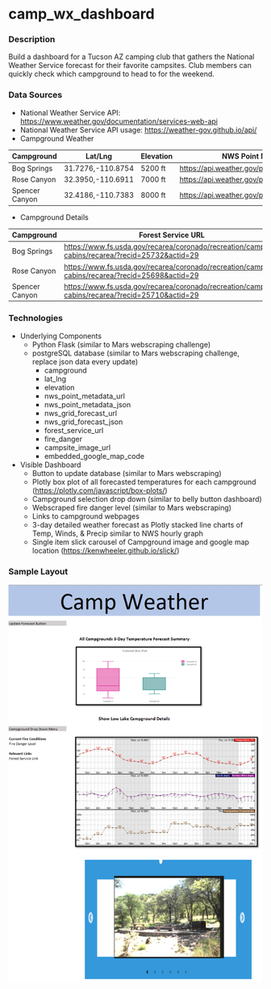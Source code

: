 # camp_wx_dashboard

### Description
Build a dashboard for a Tucson AZ camping club that gathers the National Weather Service forecast for their favorite campsites. Club members can quickly check which campground to head to for the weekend.

### Data Sources
* National Weather Service API: <a href="https://www.weather.gov/documentation/services-web-api" target="_blank">https://www.weather.gov/documentation/services-web-api</a>
* National Weather Service API usage: <a href="https://weather-gov.github.io/api/" target="_blank">https://weather-gov.github.io/api/</a>
* Campground Weather

| Campground | Lat/Lng | Elevation | NWS Point Metadata URL | NWS Forecast Grid URL |
|----------------|-------------------|-----------|--------------------------------------------------|-----------------------------------------------|
| Bog Springs    | 31.7276,-110.8754 | 5200 ft   | https://api.weather.gov/points/31.7276,-110.8754 | https://api.weather.gov/gridpoints/TWC/91,26  |
| Rose Canyon    | 32.3950,-110.6911 | 7000 ft   | https://api.weather.gov/points/32.395,-110.6911  | https://api.weather.gov/gridpoints/TWC/101,54 |
| Spencer Canyon | 32.4186,-110.7383 | 8000 ft   | https://api.weather.gov/points/32.4186,-110.7383 | https://api.weather.gov/gridpoints/TWC/100,56 |

* Campground Details

| Campground | Forest Service URL | Campsite Image URL |
|----------------|-------------------|-----------|
| Bog Springs    | https://www.fs.usda.gov/recarea/coronado/recreation/camping-cabins/recarea/?recid=25732&actid=29 | https://www.fs.usda.gov/Internet/FSE_MEDIA/fseprd746637.jpg |
| Rose Canyon    | https://www.fs.usda.gov/recarea/coronado/recreation/camping-cabins/recarea/?recid=25698&actid=29 | https://cdn.recreation.gov/public/2019/06/20/00/19/232284_beeddff5-c966-49e2-93a8-c63c1cf21294_700.jpg |
| Spencer Canyon | https://www.fs.usda.gov/recarea/coronado/recreation/camping-cabins/recarea/?recid=25710&actid=29 | https://www.fs.usda.gov/Internet/FSE_MEDIA/fseprd746608.jpg |

### Technologies
* Underlying Components
    * Python Flask (similar to Mars webscraping challenge)
    * postgreSQL database (similar to Mars webscraping challenge, replace json data every update)
        * campground
        * lat_lng
        * elevation
        * nws_point_metadata_url
        * nws_point_metadata_json
        * nws_grid_forecast_url
        * nws_grid_forecast_json
        * forest_service_url
        * fire_danger
        * campsite_image_url
        * embedded_google_map_code
* Visible Dashboard
    * Button to update database (similar to Mars webscraping)
    * Plotly box plot of all forecasted temperatures for each campground (<a href="https://plotly.com/javascript/box-plots/" target="_blank">https://plotly.com/javascript/box-plots/</a>)
    * Campground selection drop down (similar to belly button dashboard)
    * Webscraped fire danger level (similar to Mars webscraping)
    * Links to campground webpages
    * 3-day detailed weather forecast as Plotly stacked line charts of Temp, Winds, & Precip similar to NWS hourly graph
    * Single item slick carousel of Campground image and google map location (<a href="https://kenwheeler.github.io/slick/" target="_blank">https://kenwheeler.github.io/slick/</a>)
    
### Sample Layout
![sample](b_html_layout_dev/sample_layout_dashboard.png)
